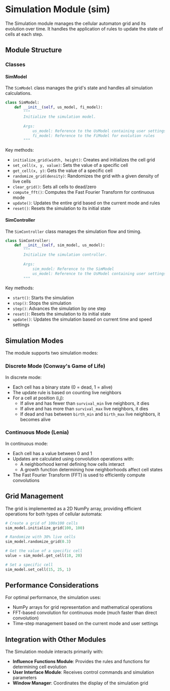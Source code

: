 # Simulation Module (sim)

The Simulation module manages the cellular automaton grid and its evolution over time. It handles the application of rules to update the state of cells at each step.

## Module Structure

### Classes

#### SimModel

The `SimModel` class manages the grid's state and handles all simulation calculations.

```python
class SimModel:
    def __init__(self, us_model, fi_model):
        """
        Initialize the simulation model.
        
        Args:
            us_model: Reference to the UsModel containing user settings
            fi_model: Reference to the FiModel for evolution rules
        """
```

Key methods:

- `initialize_grid(width, height)`: Creates and initializes the cell grid
- `set_cell(x, y, value)`: Sets the value of a specific cell
- `get_cell(x, y)`: Gets the value of a specific cell
- `randomize_grid(density)`: Randomizes the grid with a given density of live cells
- `clear_grid()`: Sets all cells to dead/zero
- `compute_fft()`: Computes the Fast Fourier Transform for continuous mode
- `update()`: Updates the entire grid based on the current mode and rules
- `reset()`: Resets the simulation to its initial state

#### SimController

The `SimController` class manages the simulation flow and timing.

```python
class SimController:
    def __init__(self, sim_model, us_model):
        """
        Initialize the simulation controller.
        
        Args:
            sim_model: Reference to the SimModel
            us_model: Reference to the UsModel containing user settings
        """
```

Key methods:

- `start()`: Starts the simulation
- `stop()`: Stops the simulation
- `step()`: Advances the simulation by one step
- `reset()`: Resets the simulation to its initial state
- `update()`: Updates the simulation based on current time and speed settings

## Simulation Modes

The module supports two simulation modes:

### Discrete Mode (Conway's Game of Life)

In discrete mode:
- Each cell has a binary state (0 = dead, 1 = alive)
- The update rule is based on counting live neighbors
- For a cell at position (i,j):
  - If alive and has fewer than `survival_min` live neighbors, it dies
  - If alive and has more than `survival_max` live neighbors, it dies
  - If dead and has between `birth_min` and `birth_max` live neighbors, it becomes alive

### Continuous Mode (Lenia)

In continuous mode:
- Each cell has a value between 0 and 1
- Updates are calculated using convolution operations with:
  - A neighborhood kernel defining how cells interact
  - A growth function determining how neighborhoods affect cell states
- The Fast Fourier Transform (FFT) is used to efficiently compute convolutions

## Grid Management

The grid is implemented as a 2D NumPy array, providing efficient operations for both types of cellular automata:

```python
# Create a grid of 100x100 cells
sim_model.initialize_grid(100, 100)

# Randomize with 30% live cells
sim_model.randomize_grid(0.3)

# Get the value of a specific cell
value = sim_model.get_cell(10, 20)

# Set a specific cell
sim_model.set_cell(15, 25, 1)
```

## Performance Considerations

For optimal performance, the simulation uses:

- NumPy arrays for grid representation and mathematical operations
- FFT-based convolution for continuous mode (much faster than direct convolution)
- Time-step management based on the current mode and user settings

## Integration with Other Modules

The Simulation module interacts primarily with:

- **Influence Functions Module**: Provides the rules and functions for determining cell evolution
- **User Interface Module**: Receives control commands and simulation parameters
- **Window Manager**: Coordinates the display of the simulation grid 